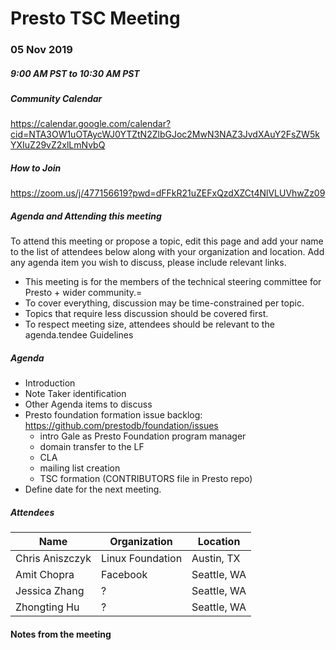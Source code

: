 # Presto TSC Meeting

### 05 Nov 2019
##### 9:00 AM PST to 10:30 AM PST

##### Community Calendar
https://calendar.google.com/calendar?cid=NTA3OW1uOTAycWJ0YTZtN2ZlbGJoc2MwN3NAZ3JvdXAuY2FsZW5kYXIuZ29vZ2xlLmNvbQ

##### How to Join
https://zoom.us/j/477156619?pwd=dFFkR21uZEFxQzdXZCt4NlVLUVhwZz09

##### Agenda and Attending this meeting

To attend this meeting or propose a topic, edit this page and add your name to the list of attendees below along with your organization and location. Add any agenda item you wish to discuss, please include relevant links.

* This meeting is for the members of the technical steering committee for Presto + wider community.=
* To cover everything, discussion may be time-constrained per topic.
* Topics that require less discussion should be covered first.
* To respect meeting size, attendees should be relevant to the agenda.tendee Guidelines

##### Agenda
*  Introduction
* Note Taker identification
* Other Agenda items to discuss
* Presto foundation formation issue backlog: https://github.com/prestodb/foundation/issues
  * intro Gale as Presto Foundation program manager
  * domain transfer to the LF
  * CLA
  * mailing list creation
  * TSC formation (CONTRIBUTORS file in Presto repo)
* Define date for the next meeting.

##### Attendees 

Name                 | Organization        | Location
-------------------- | ------------------- | ----------------------
Chris Aniszczyk      | Linux Foundation    | Austin, TX
Amit Chopra          | Facebook            | Seattle, WA
Jessica Zhang        | ?                   | Seattle, WA
Zhongting Hu         | ?                   | Seattle, WA

#### Notes from the meeting

